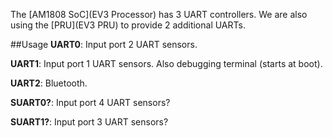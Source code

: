 The [AM1808 SoC](EV3 Processor) has 3 UART controllers. We are also using the [PRU](EV3 PRU) to provide 2 additional UARTs.

##Usage
__UART0__: Input port 2 UART sensors.

__UART1__: Input port 1 UART sensors. Also debugging terminal (starts at boot).

__UART2__: Bluetooth.

__SUART0?__: Input port 4 UART sensors?

__SUART1?__: Input port 3 UART sensors?

